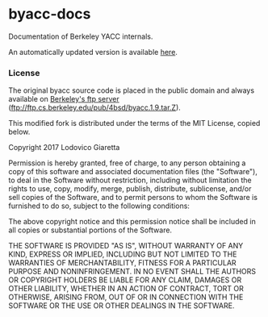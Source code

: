 # byacc-docs
Documentation of Berkeley YACC internals.

An automatically updated version is available [here](https://lodo1995-unitn.github.io/byacc-docs).

### License
The original byacc source code is placed in the public domain and always available on
[Berkeley's ftp server](ftp://ftp.cs.berkeley.edu/pub/4bsd/byacc.1.9.tar.Z) (ftp://ftp.cs.berkeley.edu/pub/4bsd/byacc.1.9.tar.Z).

This modified fork is distributed under the terms of the MIT License, copied below.


Copyright 2017 Lodovico Giaretta

Permission is hereby granted, free of charge, to any person obtaining a copy of this software and associated documentation
files (the "Software"), to deal in the Software without restriction, including without limitation the rights to use, copy,
modify, merge, publish, distribute, sublicense, and/or sell copies of the Software, and to permit persons to whom the Software
is furnished to do so, subject to the following conditions:

The above copyright notice and this permission notice shall be included in all copies or substantial portions of the Software.

THE SOFTWARE IS PROVIDED "AS IS", WITHOUT WARRANTY OF ANY KIND, EXPRESS OR IMPLIED, INCLUDING BUT NOT LIMITED TO THE WARRANTIES
OF MERCHANTABILITY, FITNESS FOR A PARTICULAR PURPOSE AND NONINFRINGEMENT. IN NO EVENT SHALL THE AUTHORS OR COPYRIGHT HOLDERS
BE LIABLE FOR ANY CLAIM, DAMAGES OR OTHER LIABILITY, WHETHER IN AN ACTION OF CONTRACT, TORT OR OTHERWISE, ARISING FROM, OUT
OF OR IN CONNECTION WITH THE SOFTWARE OR THE USE OR OTHER DEALINGS IN THE SOFTWARE.